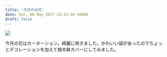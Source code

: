 ```yaml
---
title: '今月のお花'
date: Sat, 06 May 2017 23:11:10 +0000
draft: false
---
```


![](/images/2017/05/wp-1494111900233-e1494112049491-576x1024.jpg)

今月の花はカーネーション。綺麗に咲きました。かわいい袋があったのでちょっとデコレーションを加えて植木鉢カバーにしてみました。
